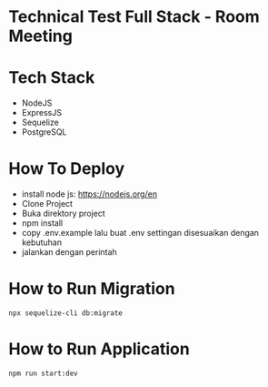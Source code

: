 # Technical Test Full Stack - Room Meeting

# Tech Stack
- NodeJS
- ExpressJS
- Sequelize
- PostgreSQL

# How To Deploy
- install node js: https://nodejs.org/en
- Clone Project
- Buka direktory project 
- npm install 
- copy .env.example lalu buat .env settingan disesuaikan dengan kebutuhan
- jalankan dengan perintah

# How to Run Migration 
```
npx sequelize-cli db:migrate
```

# How to Run Application 
```
npm run start:dev
```